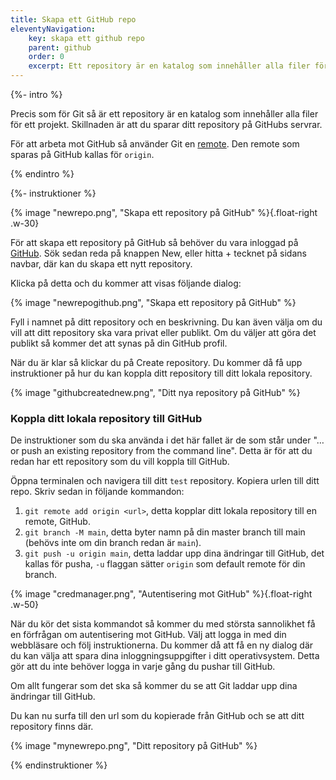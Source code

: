 ```yaml
---
title: Skapa ett GitHub repo
eleventyNavigation:
    key: skapa ett github repo
    parent: github
    order: 0
    excerpt: Ett repository är en katalog som innehåller alla filer för ett projekt.
---
```


{%- intro %}

Precis som för Git så är ett repository är en katalog som innehåller alla filer för ett projekt. Skillnaden är att du sparar ditt repository på GitHubs servrar.

För att arbeta mot GitHub så använder Git en [remote](hur/git/git-remotes/). Den remote som sparas på GitHub kallas för `origin`.

{% endintro %}

{%- instruktioner %}

{% image "newrepo.png", "Skapa ett repository på GitHub" %}{.float-right .w-30}

För att skapa ett repository på GitHub så behöver du vara inloggad på [GitHub](https://github.com/). Sök sedan reda på knappen New, eller hitta + tecknet på sidans navbar, där kan du skapa ett nytt repository.

Klicka på detta och du kommer att visas följande dialog:

{% image "newrepogithub.png", "Skapa ett repository på GitHub" %}

Fyll i namnet på ditt repository och en beskrivning. Du kan även välja om du vill att ditt repository ska vara privat eller publikt. Om du väljer att göra det publikt så kommer det att synas på din GitHub profil.

När du är klar så klickar du på Create repository. Du kommer då få upp instruktioner på hur du kan koppla ditt repository till ditt lokala repository.

{% image "githubcreatednew.png", "Ditt nya repository på GitHub" %}

### Koppla ditt lokala repository till GitHub

De instruktioner som du ska använda i det här fallet är de som står under "…or push an existing repository from the command line". Detta är för att du redan har ett repository som du vill koppla till GitHub.

Öppna terminalen och navigera till ditt `test` repository. Kopiera urlen till ditt repo. Skriv sedan in följande kommandon:

1. `git remote add origin <url>`, detta kopplar ditt lokala repository till en remote, GitHub.
2. `git branch -M main`, detta byter namn på din master branch till main (behövs inte om din branch redan är `main`).
3. `git push -u origin main`, detta laddar upp dina ändringar till GitHub, det kallas för pusha, `-u` flaggan sätter `origin` som default remote för din branch.

{% image "credmanager.png", "Autentisering mot GitHub" %}{.float-right .w-50}

När du kör det sista kommandot så kommer du med största sannolikhet få en förfrågan om autentisering mot GitHub. Välj att logga in med din webbläsare och följ instruktionerna. Du kommer då att få en ny dialog där du kan välja att spara dina inloggningsuppgifter i ditt operativsystem. Detta gör att du inte behöver logga in varje gång du pushar till GitHub.

Om allt fungerar som det ska så kommer du se att Git laddar upp dina ändringar till GitHub.

Du kan nu surfa till den url som du kopierade från GitHub och se att ditt repository finns där.

{% image "mynewrepo.png", "Ditt repository på GitHub" %}

{% endinstruktioner %}
